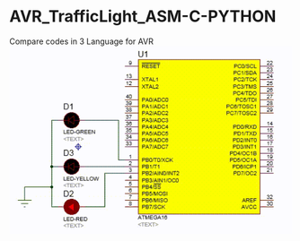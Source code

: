# AVR_TrafficLight_ASM-C-PYTHON
Compare codes in 3 Language for AVR
![Traffic Light with AVR in ASM, C, Pyhton](https://github.com/ali-hayati/AVR_TrafficLight_ASM-C-PYTHON/blob/main/Traffic_Light.gif)
